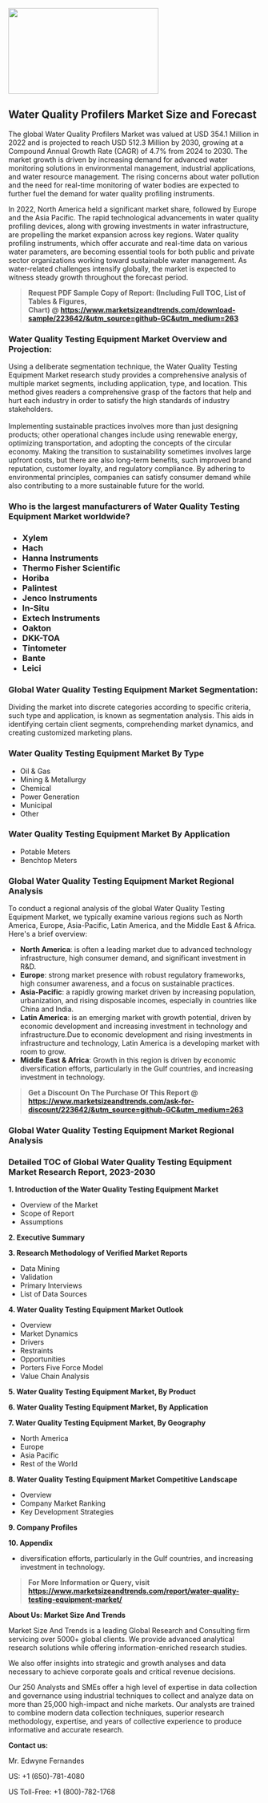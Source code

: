 <p><img class="alignnone size-medium wp-image-20088" src="https://ffe5etoiles.com/wp-content/uploads/2024/12/MST1-300x171.png" alt="" width="300" height="171" /></p><h2>Water Quality Profilers Market Size and Forecast</h2><p>The global Water Quality Profilers Market was valued at USD 354.1 Million in 2022 and is projected to reach USD 512.3 Million by 2030, growing at a Compound Annual Growth Rate (CAGR) of 4.7% from 2024 to 2030. The market growth is driven by increasing demand for advanced water monitoring solutions in environmental management, industrial applications, and water resource management. The rising concerns about water pollution and the need for real-time monitoring of water bodies are expected to further fuel the demand for water quality profiling instruments.</p><p>In 2022, North America held a significant market share, followed by Europe and the Asia Pacific. The rapid technological advancements in water quality profiling devices, along with growing investments in water infrastructure, are propelling the market expansion across key regions. Water quality profiling instruments, which offer accurate and real-time data on various water parameters, are becoming essential tools for both public and private sector organizations working toward sustainable water management. As water-related challenges intensify globally, the market is expected to witness steady growth throughout the forecast period.</p></p><blockquote id="" class=""><strong>Request PDF Sample Copy of Report: (Including Full TOC, List of Tables &amp; Figures, Chart)&nbsp;@&nbsp;<strong><a href="https://www.marketsizeandtrends.com/download-sample/223642/&utm_source=github-GC&utm_medium=263" target="_blank">https://www.marketsizeandtrends.com/download-sample/223642/&utm_source=github-GC&utm_medium=263</a></strong></strong></blockquote><h3 id="" class="">Water Quality Testing Equipment Market&nbsp;Overview and Projection:</h3><p id="" class="">Using a deliberate segmentation technique, the Water Quality Testing Equipment Market research study provides a comprehensive analysis of multiple market segments, including application, type, and location. This method gives readers a comprehensive grasp of the factors that help and hurt each industry in order to satisfy the high standards of industry stakeholders. <br /> <br />Implementing sustainable practices involves more than just designing products; other operational changes include using renewable energy, optimizing transportation, and adopting the concepts of the circular economy. Making the transition to sustainability sometimes involves large upfront costs, but there are also long-term benefits, such improved brand reputation, customer loyalty, and regulatory compliance. By adhering to environmental principles, companies can satisfy consumer demand while also contributing to a more sustainable future for the world.</p><h3 id="" class="">Who is the largest manufacturers of&nbsp;Water Quality Testing Equipment Market worldwide?</h3><h3 class=""><p><ul><li>Xylem </li><li> Hach </li><li> Hanna Instruments </li><li> Thermo Fisher Scientific </li><li> Horiba </li><li> Palintest </li><li> Jenco Instruments </li><li> In-Situ </li><li> Extech Instruments </li><li> Oakton </li><li> DKK-TOA </li><li> Tintometer </li><li> Bante </li><li> Leici</li></ul></p></h3><h3 id="" class="">Global&nbsp;Water Quality Testing Equipment Market Segmentation:</h3><p id="" class="">Dividing the market into discrete categories according to specific criteria, such type and application, is known as segmentation analysis. This aids in identifying certain client segments, comprehending market dynamics, and creating customized marketing plans.</p><h3 id="" class="">Water Quality Testing Equipment Market&nbsp;By Type</h3><p><p><ul><li>Oil & Gas</li><li> Mining & Metallurgy</li><li> Chemical</li><li> Power Generation</li><li> Municipal</li><li> Other</p></li></ul></p></p><h3 id="" class="">Water Quality Testing Equipment Market&nbsp;By Application</h3><p class=""><p><ul><li>Potable Meters</li><li> Benchtop Meters</li></ul></p></p><h3 id="" class="">Global Water Quality Testing Equipment Market Regional Analysis</h3><p id="" class="">To conduct a regional analysis of the global Water Quality Testing Equipment Market, we typically examine various regions such as North America, Europe, Asia-Pacific, Latin America, and the Middle East &amp; Africa. Here's a brief overview:</p><ul><li><strong>North America</strong>: is often a leading market due to advanced technology infrastructure, high consumer demand, and significant investment in R&amp;D.</li><li><strong>Europe</strong>: strong market presence with robust regulatory frameworks, high consumer awareness, and a focus on sustainable practices.</li><li><strong>Asia-Pacific</strong>: a rapidly growing market driven by increasing population, urbanization, and rising disposable incomes, especially in countries like China and India.</li><li><strong>Latin America</strong>: is an emerging market with growth potential, driven by economic development and increasing investment in technology and infrastructure.Due to economic development and rising investments in infrastructure and technology, Latin America is a developing market with room to grow.</li><li><strong>Middle East &amp; Africa</strong>: Growth in this region is driven by economic diversification efforts, particularly in the Gulf countries, and increasing investment in technology.</li></ul><blockquote id="" class=""><strong>Get a Discount On The Purchase Of This Report @ <strong><a href="https://www.marketsizeandtrends.com/ask-for-discount/223642/&utm_source=github-GC&utm_medium=263" target="_blank">https://www.marketsizeandtrends.com/ask-for-discount/223642/&utm_source=github-GC&utm_medium=263</a></strong></strong></blockquote><h3 id="" class="">Global Water Quality Testing Equipment Market Regional Analysis</h3><h3 id="" class="">Detailed TOC of Global Water Quality Testing Equipment Market Research Report, 2023-2030</h3><p id="" class=""><strong>1. Introduction of the Water Quality Testing Equipment Market</strong></p><ul><li>Overview of the Market</li><li>Scope of Report</li><li>Assumptions</li></ul><p id="" class=""><strong>2. Executive Summary</strong></p><p id="" class=""><strong>3. Research Methodology of Verified Market Reports</strong></p><ul><li>Data Mining</li><li>Validation</li><li>Primary Interviews</li><li>List of Data Sources</li></ul><p id="" class=""><strong>4. Water Quality Testing Equipment Market Outlook</strong></p><ul><li>Overview</li><li>Market Dynamics</li><li>Drivers</li><li>Restraints</li><li>Opportunities</li><li>Porters Five Force Model</li><li>Value Chain Analysis</li></ul><p id="" class=""><strong>5. Water Quality Testing Equipment Market, By Product</strong></p><p id="" class=""><strong>6. Water Quality Testing Equipment Market, By Application</strong></p><p id="" class=""><strong>7. Water Quality Testing Equipment Market, By Geography</strong></p><ul><li>North America</li><li>Europe</li><li>Asia Pacific</li><li>Rest of the World</li></ul><p id="" class=""><strong>8. Water Quality Testing Equipment Market Competitive Landscape</strong></p><ul><li>Overview</li><li>Company Market Ranking</li><li>Key Development Strategies</li></ul><p id="" class=""><strong>9. Company Profiles</strong></p><p id="" class=""><strong>10. Appendix</strong></p><ul><li>diversification efforts, particularly in the Gulf countries, and increasing investment in technology.</li></ul><blockquote id="" class=""><strong>For More Information or Query, visit <strong><strong><a href="https://www.marketsizeandtrends.com/report/water-quality-testing-equipment-market/" target="_blank">https://www.marketsizeandtrends.com/report/water-quality-testing-equipment-market/</a></strong></strong></strong></blockquote><p id="" class=""><strong>About Us: Market Size And Trends</strong></p><p id="" class="">Market Size And Trends is a leading Global Research and Consulting firm servicing over 5000+ global clients. We provide advanced analytical research solutions while offering information-enriched research studies.</p><p id="" class="">We also offer insights into strategic and growth analyses and data necessary to achieve corporate goals and critical revenue decisions.</p><p id="" class="">Our 250 Analysts and SMEs offer a high level of expertise in data collection and governance using industrial techniques to collect and analyze data on more than 25,000 high-impact and niche markets. Our analysts are trained to combine modern data collection techniques, superior research methodology, expertise, and years of collective experience to produce informative and accurate research.</p><p id="" class=""><strong>Contact us:</strong></p><p id="" class="">Mr. Edwyne Fernandes</p><p id="" class="">US: +1 (650)-781-4080</p><p id="" class="">US Toll-Free: +1 (800)-782-1768</p>
